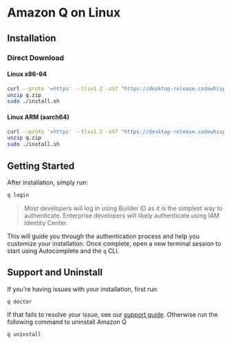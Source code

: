 # Amazon Q on Linux

## Installation

### Direct Download

#### Linux x86-64
```bash
curl --proto '=https' --tlsv1.2 -sSf "https://desktop-release.codewhisperer.us-east-1.amazonaws.com/latest/q-x86_64-linux.zip" -o "q.zip"
unzip q.zip
sudo ./install.sh
```

#### Linux ARM (aarch64)
```bash
curl --proto '=https' --tlsv1.2 -sSf "https://desktop-release.codewhisperer.us-east-1.amazonaws.com/latest/q-aarch64-linux.zip" -o "q.zip"
unzip q.zip
sudo ./install.sh
```

## Getting Started

After installation, simply run:

```bash
q login
```

> Most developers will log in using Builder ID as it is the simplest way to authenticate. Enterprise developers will likely authenticate using IAM Identity Center.

This will guide you through the authentication process and help you customize your installation. Once complete, open a new terminal session to start using Autocomplete and the `q` CLI.

## Support and Uninstall

If you're having issues with your installation, first run

```shell
q doctor
```

If that fails to resolve your issue, see our [support guide](../support.md). Otherwise run the following command to uninstall Amazon Q

```bash
q uninstall
```

